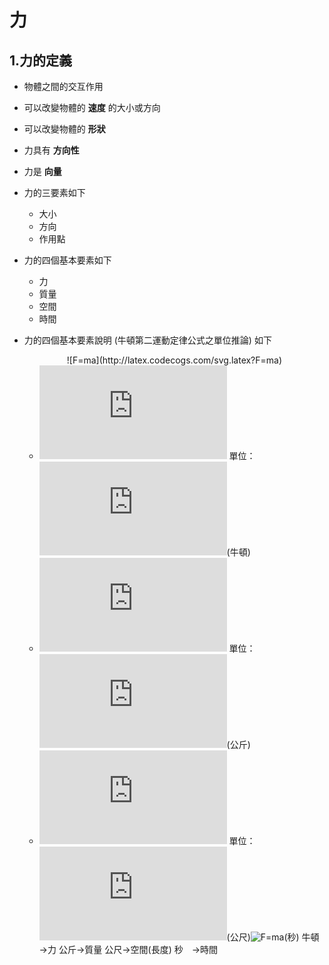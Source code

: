 # 力 #
## 1.力的定義 ##
+ 物體之間的交互作用
+ 可以改變物體的 **速度** 的大小或方向
+ 可以改變物體的 **形狀**
+ 力具有 **方向性**
+ 力是 **向量**
+ 力的三要素如下
	+ 大小
	+ 方向
	+ 作用點
+ 力的四個基本要素如下
	+ 力
	+ 質量
	+ 空間
	+ 時間
+ 力的四個基本要素說明 (牛頓第二運動定律公式之單位推論) 如下

	<center>![F=ma](http://latex.codecogs.com/svg.latex?F=ma)</center>

	+ ![F=ma](http://latex.codecogs.com/svg.latex?F) 單位：![F=ma](http://latex.codecogs.com/svg.latex?N)(牛頓)
	+ ![F=ma](http://latex.codecogs.com/svg.latex?m) 單位：![F=ma](http://latex.codecogs.com/svg.latex?kg)(公斤)
	+ ![F=ma](http://latex.codecogs.com/svg.latex?a) 單位：![F=ma](http://latex.codecogs.com/svg.latex?m)(公尺)![F=ma](http://latex.codecogs.com/svg.latex?/s^2)(秒)
	牛頓→力
	公斤→質量
	公尺→空間(長度)
	秒　→時間

